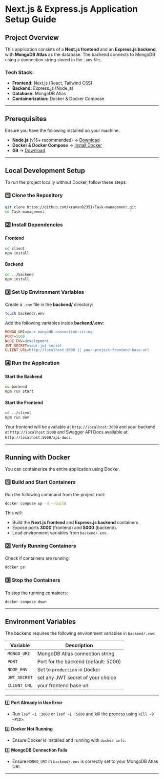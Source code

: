 # **Next.js & Express.js Application Setup Guide**
 
## **Project Overview**
 
This application consists of a **Next.js frontend** and an **Express.js backend**, with **MongoDB Atlas** as the database. The backend connects to MongoDB using a connection string stored in the `.env` file.
 
### **Tech Stack:**
 
- **Frontend:** Next.js (React, Tailwind CSS)
- **Backend:** Express.js (Node.js)
- **Database:** MongoDB Atlas
- **Containerization:** Docker & Docker Compose
 
---
 
## **Prerequisites**
 
Ensure you have the following installed on your machine:
 
- **Node.js** (v16+ recommended) → [Download](https://nodejs.org/)
- **Docker & Docker Compose** → [Install Docker](https://docs.docker.com/get-docker/)
- **Git** → [Download](https://git-scm.com/)
 
---
 
## **Local Development Setup**
 
To run the project locally without Docker, follow these steps:
 
### **1️⃣ Clone the Repository**
 
```sh
git clone https://github.com/kraman82351/Task-management.git
cd Task-management
```
 
### **2️⃣ Install Dependencies**
 
#### **Frontend**
 
```sh
cd client
npm install
```
 
#### **Backend**
 
```sh
cd ../backend
npm install
```
 
### **3️⃣ Set Up Environment Variables**
 
Create a `.env` file in the **backend/** directory:
 
```sh
touch backend/.env
```
 
Add the following variables inside **backend/.env**:
 
```ini
MONGO_URI=your-mongodb-connection-string
PORT=5000
NODE_ENV=development
JWT_SECRET=your-jwt-secret
CLIENT_URL=http://localhost:3000 || your-project-frontend-base-url
```
 
### **4️⃣ Run the Application**
 
#### **Start the Backend**
 
```sh
cd backend
npm run start
```
 
#### **Start the Frontend**
 
```sh
cd ../client
npm run dev
```
 
Your frontend will be available at `http://localhost:3000` and your backend at `http://localhost:5000` and Swagger API Docs available at: `http://localhost:5000/api-docs`.
 
---
 
## **Running with Docker**
 
You can containerize the entire application using Docker.
 
### **1️⃣ Build and Start Containers**
 
Run the following command from the project root:
 
```sh
docker compose up -d --build
```
 
This will:
 
- Build the **Next.js frontend** and **Express.js backend** containers.
- Expose ports **3000** (frontend) and **5000** (backend).
- Load environment variables from `backend/.env`.
 
### **2️⃣ Verify Running Containers**
 
Check if containers are running:
 
```sh
docker ps
```
 
### **3️⃣ Stop the Containers**
 
To stop the running containers:
 
```sh
docker compose down
```
 
---
 
## **Environment Variables**
 
The backend requires the following environment variables in `backend/.env`:
 
| Variable    | Description                          |
| ----------- | ------------------------------------ |
| `MONGO_URI` | MongoDB Atlas connection string      |
| `PORT`      | Port for the backend (default: 5000) |
| `NODE_ENV`  | Set to `production` in Docker        |
| `JWT_SECRET`| set any JWT secret of your choice    |
| `CLIENT_URL`| your frontend base url               |
 
---
 
1️⃣ **Port Already in Use Error**
 
- Run `lsof -i :3000` or `lsof -i :5000` and kill the process using `kill -9 <PID>`.
 
2️⃣ **Docker Not Running**
 
- Ensure Docker is installed and running with `docker info`.
 
3️⃣ **MongoDB Connection Fails**
 
- Ensure `MONGO_URI` in `backend/.env` is correctly set to your MongoDB Atlas URI.
 
---
